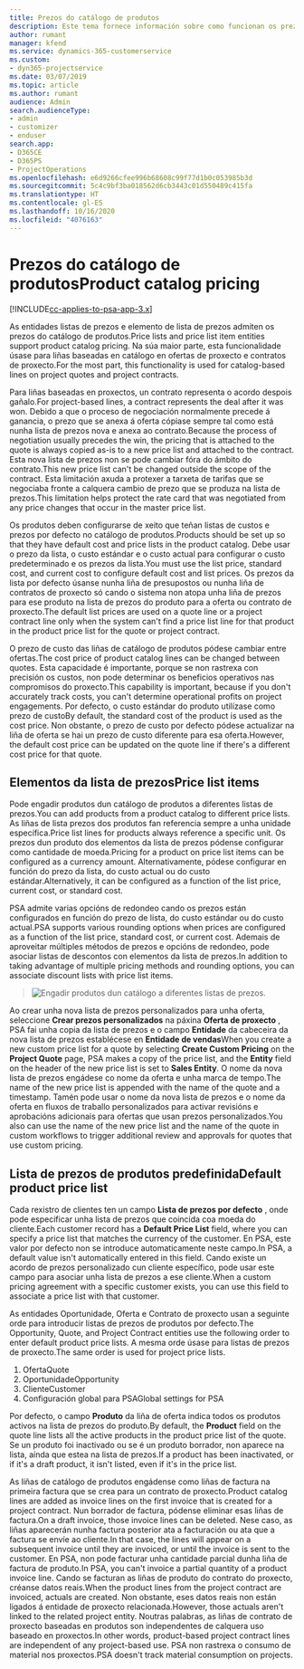```yaml
---
title: Prezos do catálogo de produtos
description: Este tema fornece información sobre como funcionan os prezos do catálogo de produtos en Dynamics 365 Project Service Automation (PSA).
author: rumant
manager: kfend
ms.service: dynamics-365-customerservice
ms.custom:
- dyn365-projectservice
ms.date: 03/07/2019
ms.topic: article
ms.author: rumant
audience: Admin
search.audienceType:
- admin
- customizer
- enduser
search.app:
- D365CE
- D365PS
- ProjectOperations
ms.openlocfilehash: e6d9266cfee996b68608c99f77d1b0c053985b3d
ms.sourcegitcommit: 5c4c9bf3ba018562d6cb3443c01d550489c415fa
ms.translationtype: HT
ms.contentlocale: gl-ES
ms.lasthandoff: 10/16/2020
ms.locfileid: "4076163"
---
```

# <a name="product-catalog-pricing"></a><span data-ttu-id="98564-103">Prezos do catálogo de produtos</span><span class="sxs-lookup"><span data-stu-id="98564-103">Product catalog pricing</span></span> 

[!INCLUDE[cc-applies-to-psa-app-3.x](../includes/cc-applies-to-psa-app-3x.md)]


<span data-ttu-id="98564-104">As entidades listas de prezos e elemento de lista de prezos admiten os prezos do catálogo de produtos.</span><span class="sxs-lookup"><span data-stu-id="98564-104">Price lists and price list item entities support product catalog pricing.</span></span> <span data-ttu-id="98564-105">Na súa maior parte, esta funcionalidade úsase para liñas baseadas en catálogo en ofertas de proxecto e contratos de proxecto.</span><span class="sxs-lookup"><span data-stu-id="98564-105">For the most part, this functionality is used for catalog-based lines on project quotes and project contracts.</span></span>

<span data-ttu-id="98564-106">Para liñas baseadas en proxectos, un contrato representa o acordo despois gañalo.</span><span class="sxs-lookup"><span data-stu-id="98564-106">For project-based lines, a contract represents the deal after it was won.</span></span> <span data-ttu-id="98564-107">Debido a que o proceso de negociación normalmente precede á ganancia, o prezo que se anexa á oferta cópiase sempre tal como está nunha lista de prezos nova e anexa ao contrato.</span><span class="sxs-lookup"><span data-stu-id="98564-107">Because the process of negotiation usually precedes the win, the pricing that is attached to the quote is always copied as-is to a new price list and attached to the contract.</span></span> <span data-ttu-id="98564-108">Esta nova lista de prezos non se pode cambiar fóra do ámbito do contrato.</span><span class="sxs-lookup"><span data-stu-id="98564-108">This new price list can't be changed outside the scope of the contract.</span></span> <span data-ttu-id="98564-109">Esta limitación axuda a protexer a tarxeta de tarifas que se negociaba fronte a calquera cambio de prezo que se produza na lista de prezos.</span><span class="sxs-lookup"><span data-stu-id="98564-109">This limitation helps protect the rate card that was negotiated from any price changes that occur in the master price list.</span></span>

<span data-ttu-id="98564-110">Os produtos deben configurarse de xeito que teñan listas de custos e prezos por defecto no catálogo de produtos.</span><span class="sxs-lookup"><span data-stu-id="98564-110">Products should be set up so that they have default cost and price lists in the product catalog.</span></span> <span data-ttu-id="98564-111">Debe usar o prezo da lista, o custo estándar e o custo actual para configurar o custo predeterminado e os prezos da lista.</span><span class="sxs-lookup"><span data-stu-id="98564-111">You must use the list price, standard cost, and current cost to configure default cost and list prices.</span></span> <span data-ttu-id="98564-112">Os prezos da lista por defecto úsanse nunha liña de presupostos ou nunha liña de contratos de proxecto só cando o sistema non atopa unha liña de prezos para ese produto na lista de prezos do produto para a oferta ou contrato de proxecto.</span><span class="sxs-lookup"><span data-stu-id="98564-112">The default list prices are used on a quote line or a project contract line only when the system can't find a price list line for that product in the product price list for the quote or project contract.</span></span>

<span data-ttu-id="98564-113">O prezo de custo das liñas de catálogo de produtos pódese cambiar entre ofertas.</span><span class="sxs-lookup"><span data-stu-id="98564-113">The cost price of product catalog lines can be changed between quotes.</span></span> <span data-ttu-id="98564-114">Esta capacidade é importante, porque se non rastrexa con precisión os custos, non pode determinar os beneficios operativos nas compromisos do proxecto.</span><span class="sxs-lookup"><span data-stu-id="98564-114">This capability is important, because if you don't accurately track costs, you can't determine operational profits on project engagements.</span></span> <span data-ttu-id="98564-115">Por defecto, o custo estándar do produto utilízase como prezo de custo</span><span class="sxs-lookup"><span data-stu-id="98564-115">By default, the standard cost of the product is used as the cost price.</span></span> <span data-ttu-id="98564-116">Non obstante, o prezo de custo por defecto pódese actualizar na liña de oferta se hai un prezo de custo diferente para esa oferta.</span><span class="sxs-lookup"><span data-stu-id="98564-116">However, the default cost price can be updated on the quote line if there's a different cost price for that quote.</span></span>

## <a name="price-list-items"></a><span data-ttu-id="98564-117">Elementos da lista de prezos</span><span class="sxs-lookup"><span data-stu-id="98564-117">Price list items</span></span>

<span data-ttu-id="98564-118">Pode engadir produtos dun catálogo de produtos a diferentes listas de prezos.</span><span class="sxs-lookup"><span data-stu-id="98564-118">You can add products from a product catalog to different price lists.</span></span> <span data-ttu-id="98564-119">As liñas de lista prezos dos produtos fan referencia sempre a unha unidade específica.</span><span class="sxs-lookup"><span data-stu-id="98564-119">Price list lines for products always reference a specific unit.</span></span> <span data-ttu-id="98564-120">Os prezos dun produto dos elementos da lista de prezos pódense configurar como cantidade de moeda.</span><span class="sxs-lookup"><span data-stu-id="98564-120">Pricing for a product on price list items can be configured as a currency amount.</span></span> <span data-ttu-id="98564-121">Alternativamente, pódese configurar en función do prezo da lista, do custo actual ou do custo estándar.</span><span class="sxs-lookup"><span data-stu-id="98564-121">Alternatively, it can be configured as a function of the list price, current cost, or standard cost.</span></span>

<span data-ttu-id="98564-122">PSA admite varias opcións de redondeo cando os prezos están configurados en función do prezo de lista, do custo estándar ou do custo actual.</span><span class="sxs-lookup"><span data-stu-id="98564-122">PSA supports various rounding options when prices are configured as a function of the list price, standard cost, or current cost.</span></span> <span data-ttu-id="98564-123">Ademais de aproveitar múltiples métodos de prezos e opcións de redondeo, pode asociar listas de descontos con elementos da lista de prezos.</span><span class="sxs-lookup"><span data-stu-id="98564-123">In addition to taking advantage of multiple pricing methods and rounding options, you can associate discount lists with price list items.</span></span> 

> ![Engadir produtos dun catálogo a diferentes listas de prezos.](media/basic-guide-16.png)

<span data-ttu-id="98564-125">Ao crear unha nova lista de prezos personalizados para unha oferta, seleccione **Crear prezos personalizados** na páxina **Oferta de proxecto** , PSA fai unha copia da lista de prezos e o campo **Entidade** da cabeceira da nova lista de prezos establécese en **Entidade de vendas**</span><span class="sxs-lookup"><span data-stu-id="98564-125">When you create a new custom price list for a quote by selecting **Create Custom Pricing** on the **Project Quote** page, PSA makes a copy of the price list, and the **Entity** field on the header of the new price list is set to **Sales Entity**.</span></span> <span data-ttu-id="98564-126">O nome da nova lista de prezos engádese co nome da oferta e unha marca de tempo.</span><span class="sxs-lookup"><span data-stu-id="98564-126">The name of the new price list is appended with the name of the quote and a timestamp.</span></span> <span data-ttu-id="98564-127">Tamén pode usar o nome da nova lista de prezos e o nome da oferta en fluxos de traballo personalizados para activar revisións e aprobacións adicionais para ofertas que usan prezos personalizados.</span><span class="sxs-lookup"><span data-stu-id="98564-127">You also can use the name of the new price list and the name of the quote in custom workflows to trigger additional review and approvals for quotes that use custom pricing.</span></span>

 
## <a name="default-product-price-list"></a><span data-ttu-id="98564-128">Lista de prezos de produtos predefinida</span><span class="sxs-lookup"><span data-stu-id="98564-128">Default product price list</span></span>
<span data-ttu-id="98564-129">Cada rexistro de clientes ten un campo **Lista de prezos por defecto** , onde pode especificar unha lista de prezos que coincida coa moeda do cliente.</span><span class="sxs-lookup"><span data-stu-id="98564-129">Each customer record has a **Default Price List** field, where you can specify a price list that matches the currency of the customer.</span></span> <span data-ttu-id="98564-130">En PSA, este valor por defecto non se introduce automaticamente neste campo.</span><span class="sxs-lookup"><span data-stu-id="98564-130">In PSA, a default value isn't automatically entered in this field.</span></span> <span data-ttu-id="98564-131">Cando existe un acordo de prezos personalizado cun cliente específico, pode usar este campo para asociar unha lista de prezos a ese cliente.</span><span class="sxs-lookup"><span data-stu-id="98564-131">When a custom pricing agreement with a specific customer exists, you can use this field to associate a price list with that customer.</span></span>

<span data-ttu-id="98564-132">As entidades Oportunidade, Oferta e Contrato de proxecto usan a seguinte orde para introducir listas de prezos de produtos por defecto.</span><span class="sxs-lookup"><span data-stu-id="98564-132">The Opportunity, Quote, and Project Contract entities use the following order to enter default product price lists.</span></span> <span data-ttu-id="98564-133">A mesma orde úsase para listas de prezos de proxecto.</span><span class="sxs-lookup"><span data-stu-id="98564-133">The same order is used for project price lists.</span></span>

1.  <span data-ttu-id="98564-134">Oferta</span><span class="sxs-lookup"><span data-stu-id="98564-134">Quote</span></span>
2.  <span data-ttu-id="98564-135">Oportunidade</span><span class="sxs-lookup"><span data-stu-id="98564-135">Opportunity</span></span>
3.  <span data-ttu-id="98564-136">Cliente</span><span class="sxs-lookup"><span data-stu-id="98564-136">Customer</span></span>
4.  <span data-ttu-id="98564-137">Configuración global para PSA</span><span class="sxs-lookup"><span data-stu-id="98564-137">Global settings for PSA</span></span>

<span data-ttu-id="98564-138">Por defecto, o campo **Produto** da liña de oferta indica todos os produtos activos na lista de prezos do produto.</span><span class="sxs-lookup"><span data-stu-id="98564-138">By default, the **Product** field on the quote line lists all the active products in the product price list of the quote.</span></span> <span data-ttu-id="98564-139">Se un produto foi inactivado ou se é un produto borrador, non aparece na lista, aínda que estea na lista de prezos.</span><span class="sxs-lookup"><span data-stu-id="98564-139">If a product has been inactivated, or if it's a draft product, it isn't listed, even if it's in the price list.</span></span> 

<span data-ttu-id="98564-140">As liñas de catálogo de produtos engádense como liñas de factura na primeira factura que se crea para un contrato de proxecto.</span><span class="sxs-lookup"><span data-stu-id="98564-140">Product catalog lines are added as invoice lines on the first invoice that is created for a project contract.</span></span> <span data-ttu-id="98564-141">Nun borrador de factura, pódense eliminar esas liñas de factura.</span><span class="sxs-lookup"><span data-stu-id="98564-141">On a draft invoice, those invoice lines can be deleted.</span></span> <span data-ttu-id="98564-142">Nese caso, as liñas aparecerán nunha factura posterior ata a facturación ou ata que a factura se envíe ao cliente.</span><span class="sxs-lookup"><span data-stu-id="98564-142">In that case, the lines will appear on a subsequent invoice until they are invoiced, or until the invoice is sent to the customer.</span></span> <span data-ttu-id="98564-143">En PSA, non pode facturar unha cantidade parcial dunha liña de factura de produto.</span><span class="sxs-lookup"><span data-stu-id="98564-143">In PSA, you can't invoice a partial quantity of a product invoice line.</span></span> <span data-ttu-id="98564-144">Cando se facturan as liñas de produto do contrato do proxecto, créanse datos reais.</span><span class="sxs-lookup"><span data-stu-id="98564-144">When the product lines from the project contract are invoiced, actuals are created.</span></span> <span data-ttu-id="98564-145">Non obstante, eses datos reais non están ligados á entidade de proxecto relacionada.</span><span class="sxs-lookup"><span data-stu-id="98564-145">However, those actuals aren't linked to the related project entity.</span></span> <span data-ttu-id="98564-146">Noutras palabras, as liñas de contrato de proxecto baseadas en produtos son independentes de calquera uso baseado en proxectos.</span><span class="sxs-lookup"><span data-stu-id="98564-146">In other words, product-based project contract lines are independent of any project-based use.</span></span> <span data-ttu-id="98564-147">PSA non rastrexa o consumo de material nos proxectos.</span><span class="sxs-lookup"><span data-stu-id="98564-147">PSA doesn't track material consumption on projects.</span></span>
